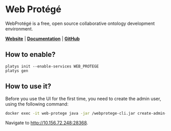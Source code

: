 # Web Protégé

WebProtégé is a free, open source collaborative ontology development environment.

**[Website](https://protege.stanford.edu/software.php#web-protege)** | **[Documentation](https://protegewiki.stanford.edu/wiki/WebProtegeUsersGuide)** | **[GitHub](https://github.com/protegeproject/webprotege)**

## How to enable?

```
platys init --enable-services WEB_PROTEGE
platys gen
```

## How to use it?

Before you use the UI for the first time, you need to create the admin user, using the following command:

```bash
docker exec -it web-protege java -jar /webprotege-cli.jar create-admin-account
```

Navigate to <http://10.156.72.248:28368>.
